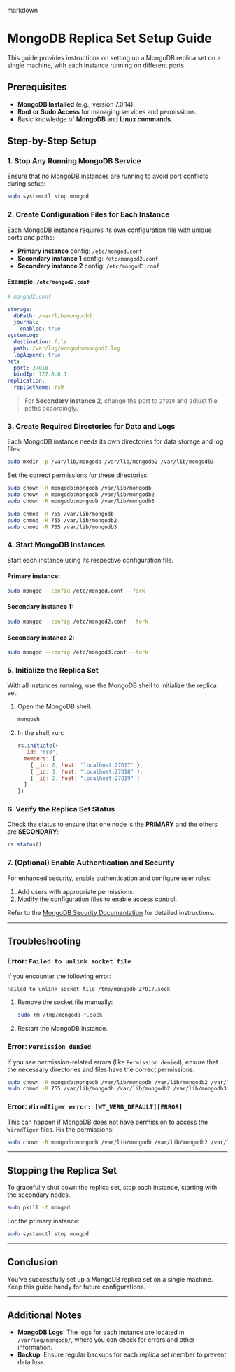 markdown
# MongoDB Replica Set Setup Guide

This guide provides instructions on setting up a MongoDB replica set on a single machine, with each instance running on different ports.

## Prerequisites

- **MongoDB Installed** (e.g., version 7.0.14).
- **Root or Sudo Access** for managing services and permissions.
- Basic knowledge of **MongoDB** and **Linux commands**.

## Step-by-Step Setup

### 1. Stop Any Running MongoDB Service

Ensure that no MongoDB instances are running to avoid port conflicts during setup:

```bash
sudo systemctl stop mongod
```

### 2. Create Configuration Files for Each Instance

Each MongoDB instance requires its own configuration file with unique ports and paths:

- **Primary instance** config: `/etc/mongod.conf`
- **Secondary instance 1** config: `/etc/mongod2.conf`
- **Secondary instance 2** config: `/etc/mongod3.conf`

#### Example: `/etc/mongod2.conf`
```yaml
# mongod2.conf

storage:
  dbPath: /var/lib/mongodb2
  journal:
    enabled: true
systemLog:
  destination: file
  path: /var/log/mongodb/mongod2.log
  logAppend: true
net:
  port: 27018
  bindIp: 127.0.0.1
replication:
  replSetName: rs0
```

> For **Secondary instance 2**, change the port to `27019` and adjust file paths accordingly.

### 3. Create Required Directories for Data and Logs

Each MongoDB instance needs its own directories for data storage and log files:

```bash
sudo mkdir -p /var/lib/mongodb /var/lib/mongodb2 /var/lib/mongodb3
```

Set the correct permissions for these directories:

```bash
sudo chown -R mongodb:mongodb /var/lib/mongodb
sudo chown -R mongodb:mongodb /var/lib/mongodb2
sudo chown -R mongodb:mongodb /var/lib/mongodb3
```

```bash
sudo chmod -R 755 /var/lib/mongodb
sudo chmod -R 755 /var/lib/mongodb2
sudo chmod -R 755 /var/lib/mongodb3
```

### 4. Start MongoDB Instances

Start each instance using its respective configuration file.

#### Primary instance:
```bash
sudo mongod --config /etc/mongod.conf --fork
```

#### Secondary instance 1:
```bash
sudo mongod --config /etc/mongod2.conf --fork
```

#### Secondary instance 2:
```bash
sudo mongod --config /etc/mongod3.conf --fork
```

### 5. Initialize the Replica Set

With all instances running, use the MongoDB shell to initialize the replica set.

1. Open the MongoDB shell:
   ```bash
   mongosh
   ```

2. In the shell, run:
   ```javascript
   rs.initiate({
     _id: "rs0",
     members: [
       { _id: 0, host: "localhost:27017" },
       { _id: 1, host: "localhost:27018" },
       { _id: 2, host: "localhost:27019" }
     ]
   })
   ```

### 6. Verify the Replica Set Status

Check the status to ensure that one node is the **PRIMARY** and the others are **SECONDARY**:

```javascript
rs.status()
```

### 7. (Optional) Enable Authentication and Security

For enhanced security, enable authentication and configure user roles:

1. Add users with appropriate permissions.
2. Modify the configuration files to enable access control.

Refer to the [MongoDB Security Documentation](https://www.mongodb.com/docs/manual/security/) for detailed instructions.

---

## Troubleshooting

### Error: `Failed to unlink socket file`

If you encounter the following error:

```
Failed to unlink socket file /tmp/mongodb-27017.sock
```

1. Remove the socket file manually:
   ```bash
   sudo rm /tmp/mongodb-*.sock
   ```
2. Restart the MongoDB instance.

### Error: `Permission denied`

If you see permission-related errors (like `Permission denied`), ensure that the necessary directories and files have the correct permissions:

```bash
sudo chown -R mongodb:mongodb /var/lib/mongodb /var/lib/mongodb2 /var/lib/mongodb3
sudo chmod -R 755 /var/lib/mongodb /var/lib/mongodb2 /var/lib/mongodb3
```

### Error: `WiredTiger error: [WT_VERB_DEFAULT][ERROR]`

This can happen if MongoDB does not have permission to access the `WiredTiger` files. Fix the permissions:

```bash
sudo chown -R mongodb:mongodb /var/lib/mongodb /var/lib/mongodb2 /var/lib/mongodb3
```

---

## Stopping the Replica Set

To gracefully shut down the replica set, stop each instance, starting with the secondary nodes.

```bash
sudo pkill -f mongod
```

For the primary instance:

```bash
sudo systemctl stop mongod
```

---

## Conclusion

You've successfully set up a MongoDB replica set on a single machine. Keep this guide handy for future configurations.

---

## Additional Notes

- **MongoDB Logs**: The logs for each instance are located in `/var/log/mongodb/`, where you can check for errors and other information.
- **Backup**: Ensure regular backups for each replica set member to prevent data loss.
```
